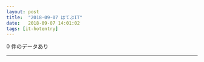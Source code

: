 ```yaml
---
layout: post
title:  "2018-09-07 はてぶIT"
date:   2018-09-07 14:01:02
tags: [it-hotentry]
---
```

0 件のデータあり

<hr>
